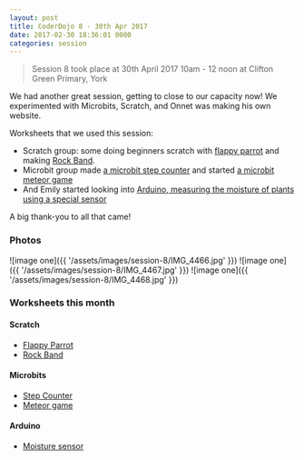 ```yaml
---
layout: post
title: CoderDojo 8 - 30th Apr 2017
date: 2017-02-30 18:36:01 0000
categories: session
---
```


> Session 8 took place at 30th April 2017 10am - 12 noon at Clifton Green Primary, York

We had another great session, getting to close to our capacity now! We experimented with Microbits, Scratch, and Onnet was making his own website.

Worksheets that we used this session:

- Scratch group: some doing beginners scratch with [flappy parrot](/assets/worksheets/session-6/flappy-parrot.pdf) and making [Rock Band](/assets/worksheets/session-7/rock-band.pdf).
- Microbit group made [a microbit step counter](/worksheets/microbit/step-counter/) and started [a microbit meteor game](/worksheets/microbit/meteors/)
- And Emily started looking into [Arduino, measuring the moisture of plants using a special sensor](/worksheets/arduino/plant-moisture-tweeter/)

A big thank-you to all that came!

### Photos

![image one]({{ '/assets/images/session-8/IMG_4466.jpg' }})
![image one]({{ '/assets/images/session-8/IMG_4467.jpg' }})
![image one]({{ '/assets/images/session-8/IMG_4468.jpg' }})

### Worksheets this month

#### Scratch

- [Flappy Parrot](/assets/worksheets/session-6/flappy-parrot.pdf)
- [Rock Band](/assets/worksheets/session-7/rock-band.pdf)

#### Microbits
- [Step Counter](/worksheets/microbit/step-counter/)
- [Meteor game](/worksheets/microbit/meteors/)

#### Arduino
- [Moisture sensor](/worksheets/arduino/plant-moisture-tweeter/)
